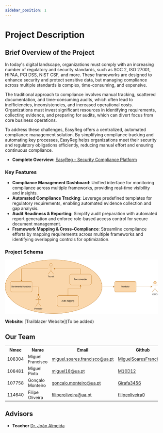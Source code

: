 ```yaml
---
sidebar_position: 1
---
```


# Project Description

## Brief Overview of the Project

In today's digital landscape, organizations must comply with an increasing number of regulatory and security standards, such as SOC 2, ISO 27001, HIPAA, PCI DSS, NIST CSF, and more. These frameworks are designed to enhance security and protect sensitive data, but managing compliance across multiple standards is complex, time-consuming, and expensive.

The traditional approach to compliance involves manual tracking, scattered documentation, and time-consuming audits, which often lead to inefficiencies, inconsistencies, and increased operational costs. Organizations must invest significant resources in identifying requirements, collecting evidence, and preparing for audits, which can divert focus from core business operations.

To address these challenges, EasyReg offers a centralized, automated compliance management solution. By simplifying compliance tracking and automating key processes, EasyReg helps organizations meet their security and regulatory obligations efficiently, reducing manual effort and ensuring continuous compliance.

- **Complete Overview**: [EasyReg - Security Compliance Platform](../../../static/pdfs/EasyReg.pdf)

### Key Features

- **Compliance Management Dashboard**: Unified interface for monitoring compliance across multiple frameworks, providing real-time visibility and insights.
- **Automated Compliance Tracking**: Leverage predefined templates for regulatory requirements, enabling automated evidence collection and gap analysis.
- **Audit Readiness & Reporting**: Simplify audit preparation with automated report generation and enforce role-based access control for secure document management.
- **Framework Mapping & Cross-Compliance**: Streamline compliance efforts by mapping requirements across multiple frameworks and identifying overlapping controls for optimization.


### Project Schema

![Trailblazer Schema](../../../static/img/trailblazer_schema.png)

**Website**: [Trailblazer Website](To be added)

## Our Team

<table>
  <tr>
    <th>Nmec</th>
    <th>Name</th>
    <th>Email</th>
    <th>Github</th>
    <th>Roles</th>
  </tr>
  <tr>
    <td>108304</td>
    <td>Miguel Francisco</td>
    <td><a href="mailto:miguel.soares.francisco@ua.pt">miguel.soares.francisco@ua.pt</a></td>
    <td><a href="https://github.com/MiguelSoaresFrancisco2">MiguelSoaresFrancisco2</a></td>
    <td>Backend</td>
  </tr>
  <tr>
    <td>108481</td>
    <td>Miguel Pinto</td>
    <td><a href="mailto:miguel18@ua.pt">miguel18@ua.pt</a></td>
    <td><a href="https://github.com/M10D12">M10D12</a></td>
    <td>Database</td>
  </tr>
  <tr>
    <td>107758</td>
    <td>Gonçalo Monteiro</td>
    <td><a href="mailto:goncalo.monteiro@ua.pt">goncalo.monteiro@ua.pt</a></td>
    <td><a href="https://github.com/Girafa3456">Girafa3456</a></td>
    <td>Frontend</td>
  </tr>
  <tr>
    <td>114640</td>
    <td>Filipe Oliveira</td>
    <td><a href="mailto:filiperoliveira@ua.pt">filiperoliveira@ua.pt</a></td>
    <td><a href="https://github.com/filipeoliveira0">filipeoliveira0</a></td>
    <td>Frontend</td>
  </tr>

</table>

## Advisors

- **Teacher** [Dr. João Almeida](https://www.ua.pt/pt/p/80334491)
